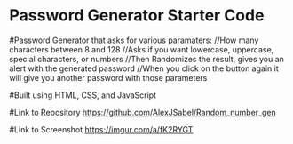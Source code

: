 # Password Generator Starter Code


#Password Generator that asks for various paramaters:
    //How many characters between 8 and 128
    //Asks if you want lowercase, uppercase, special characters, or numbers
    //Then Randomizes the result, gives you an alert with the generated password
    //When you click on the button again it will give you another password with those parameters



#Built using HTML, CSS, and JavaScript


#Link to Repository 
https://github.com/AlexJSabel/Random_number_gen

#Link to Screenshot
https://imgur.com/a/fK2RYGT